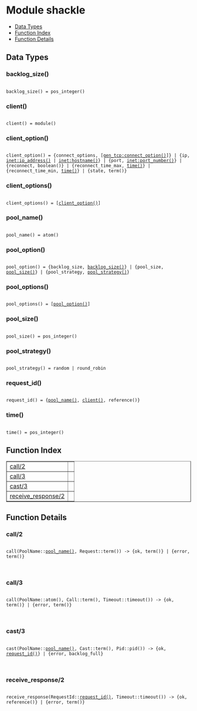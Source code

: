 

# Module shackle #
* [Data Types](#types)
* [Function Index](#index)
* [Function Details](#functions)

<a name="types"></a>

## Data Types ##




### <a name="type-backlog_size">backlog_size()</a> ###


<pre><code>
backlog_size() = pos_integer()
</code></pre>




### <a name="type-client">client()</a> ###


<pre><code>
client() = module()
</code></pre>




### <a name="type-client_option">client_option()</a> ###


<pre><code>
client_option() = {connect_options, [<a href="gen_tcp.md#type-connect_option">gen_tcp:connect_option()</a>]} | {ip, <a href="inet.md#type-ip_address">inet:ip_address()</a> | <a href="inet.md#type-hostname">inet:hostname()</a>} | {port, <a href="inet.md#type-port_number">inet:port_number()</a>} | {reconnect, boolean()} | {reconnect_time_max, <a href="#type-time">time()</a>} | {reconnect_time_min, <a href="#type-time">time()</a>} | {state, term()}
</code></pre>




### <a name="type-client_options">client_options()</a> ###


<pre><code>
client_options() = [<a href="#type-client_option">client_option()</a>]
</code></pre>




### <a name="type-pool_name">pool_name()</a> ###


<pre><code>
pool_name() = atom()
</code></pre>




### <a name="type-pool_option">pool_option()</a> ###


<pre><code>
pool_option() = {backlog_size, <a href="#type-backlog_size">backlog_size()</a>} | {pool_size, <a href="#type-pool_size">pool_size()</a>} | {pool_strategy, <a href="#type-pool_strategy">pool_strategy()</a>}
</code></pre>




### <a name="type-pool_options">pool_options()</a> ###


<pre><code>
pool_options() = [<a href="#type-pool_option">pool_option()</a>]
</code></pre>




### <a name="type-pool_size">pool_size()</a> ###


<pre><code>
pool_size() = pos_integer()
</code></pre>




### <a name="type-pool_strategy">pool_strategy()</a> ###


<pre><code>
pool_strategy() = random | round_robin
</code></pre>




### <a name="type-request_id">request_id()</a> ###


<pre><code>
request_id() = {<a href="#type-pool_name">pool_name()</a>, <a href="#type-client">client()</a>, reference()}
</code></pre>




### <a name="type-time">time()</a> ###


<pre><code>
time() = pos_integer()
</code></pre>

<a name="index"></a>

## Function Index ##


<table width="100%" border="1" cellspacing="0" cellpadding="2" summary="function index"><tr><td valign="top"><a href="#call-2">call/2</a></td><td></td></tr><tr><td valign="top"><a href="#call-3">call/3</a></td><td></td></tr><tr><td valign="top"><a href="#cast-3">cast/3</a></td><td></td></tr><tr><td valign="top"><a href="#receive_response-2">receive_response/2</a></td><td></td></tr></table>


<a name="functions"></a>

## Function Details ##

<a name="call-2"></a>

### call/2 ###

<pre><code>
call(PoolName::<a href="#type-pool_name">pool_name()</a>, Request::term()) -&gt; {ok, term()} | {error, term()}
</code></pre>
<br />

<a name="call-3"></a>

### call/3 ###

<pre><code>
call(PoolName::atom(), Call::term(), Timeout::timeout()) -&gt; {ok, term()} | {error, term()}
</code></pre>
<br />

<a name="cast-3"></a>

### cast/3 ###

<pre><code>
cast(PoolName::<a href="#type-pool_name">pool_name()</a>, Cast::term(), Pid::pid()) -&gt; {ok, <a href="#type-request_id">request_id()</a>} | {error, backlog_full}
</code></pre>
<br />

<a name="receive_response-2"></a>

### receive_response/2 ###

<pre><code>
receive_response(RequestId::<a href="#type-request_id">request_id()</a>, Timeout::timeout()) -&gt; {ok, reference()} | {error, term()}
</code></pre>
<br />


